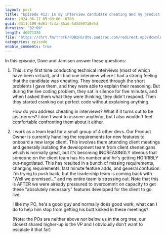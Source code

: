 ```yaml
---
layout: post
title: "Episode 413: Is my interview candidate cheating and my product owner is getting WRECKED by the client"
date: 2024-06-17 05:00:00 -0700
guid: 0311c109-6d61-4c4a-85ad-3d3d697a5d6d
duration: "32:00"
length: 46071336
file: "https://chrt.fm/track/FD81F6/dts.podtrac.com/redirect.mp3/download.softskills.audio/sse-413.mp3"
categories: episode
enable_comments: true
---
```


In this episode, Dave and Jamison answer these questions:

1. This is my first time conducting technical interviews (most of which have been virtual), and I had one interview where I had a strong feeling that the candidate was cheating. They breezed through the short problems I gave them, and they were able to explain their reasoning. But during the live coding problem, they sat in silence for five minutes, and when I asked them what they were thinking, they didn't respond. Then they started cranking out perfect code without explaining anything.
   
   How do you address cheating in interviews? What if it turns out to be just nerves? I don't want to assume anything, but I also wouldn't feel comfortable confronting them about it either.

2. I work as a team lead for a small group of 4 other devs. Our Product Owner is currently handling the requirements for new features to onboard a new large client. This involves them attending client meetings  and generally isolating the development team from client shenanigans which is normally great, but it's becoming INCREASINGLY obvious that someone on the client team has his number and he's getting HORRIBLY out-negotiated. This has resulted in a bunch of missing requirements, changing requirements, last minute feature adds, and general confusion. I'm trying to push back, but the leadership team is coming back with "Well we promised..." and my entire team is stressing out. Note that this is AFTER we were already pressured to overcommit on capacity to get these "absolutely necessary" features developed for the client to go live.
   
   I like my PO, he's a good guy and normally does good work, what can I do to help him stop from getting his butt kicked in these meetings?
   
   (Note: the POs are neither above nor below us in the org tree, our closest shared higher-up is the VP and I obviously don't want to escalate it that far)
